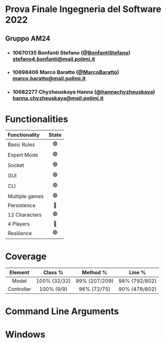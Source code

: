 # Prova Finale Ingegneria del Software 2022
## Gruppo AM24

- ###   10670135    Bonfanti Stefano ([@BonfantiStefano](https://github.com/BonfantiStefano)) <br>stefano4.bonfanti@mail.polimi.it
- ###   10698406    Marco Baratto ([@MarcoBaratto](https://github.com/MarcoBaratto)) <br>marco.baratto@mail.polimi.it
- ###   10682277    Chyzheuskaya Hanna ([@hannachyzheuskaya](https://github.com/hannachyzheuskaya)) <br>hanna.chyzheuskaya@mail.polimi.it

# Functionalities 

| Functionality  | State |
|:---------------|:-----:|
| Basic Rules    |  🟢   |
| Expert Mode    |  🟢   |
| Socket         |  🟢   |
| GUI            |  🟢   |
| CLI            |  🟢   |
| Multiple games |  🟢   |
| Persistence    |  🔴   |
| 12 Characters  |  🟢   |
| 4 Players      |  🔴   |
| Resilience     |  🟢   |
<!-- 🔴 🟢 🟡 -->
# Coverage

|  Element   |    Class %     |        Method %         |                    Line %                    |
|:----------:|:--------------:|:-----------------------:|:--------------------------------------------:|
|   Model    |  100% (32/32)  |      99% (207/209)      |                98% (792/802)                 |
| Controller |   100% (9/9)   |       96% (72/75)       |                90% (478/802)                 |

# Command Line Arguments


# Windows


